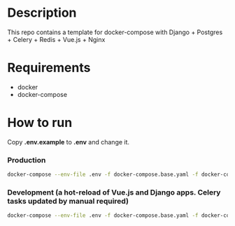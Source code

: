 # Description
This repo contains a template for docker-compose with Django + Postgres + Celery + Redis + Vue.js + Nginx
# Requirements
- docker
- docker-compose
# How to run
Copy __.env.example__ to __.env__ and change it.

### Production
```sh
docker-compose --env-file .env -f docker-compose.base.yaml -f docker-compose.prod.yaml up -d
```
### Development (a hot-reload of Vue.js and Django apps. Celery tasks updated by manual required)
```sh
docker-compose --env-file .env -f docker-compose.base.yaml -f docker-compose.dev.yaml up -d
```